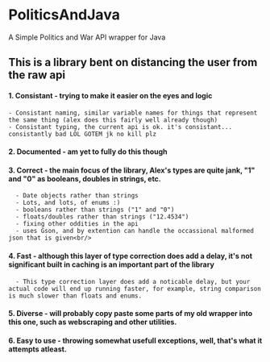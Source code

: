 # PoliticsAndJava
A Simple Politics and War API wrapper for Java<br/>
## This is a library bent on distancing the user from the raw api<br/>
  #### 1. Consistant - trying to make it easier on the eyes and logic<br/>
    - Consistant naming, similar variable names for things that represent the same thing (alex does this fairly well already though)
    - Consistant typing, the current api is ok. it's consistant... consistantly bad LOL GOTEM jk no kill plz
  #### 2. Documented - am yet to fully do this though<br/>
  #### 3. Correct - the main focus of the library, Alex's types are quite jank, "1" and "0" as booleans, doubles in strings, etc.<br/>
      - Date objects rather than strings
      - Lots, and lots, of enums :)
      - booleans rather than strings ("1" and "0")
      - floats/doubles rather than strings ("12.4534")
      - fixing other oddities in the api
      - uses Gson, and by extention can handle the occassional malformed json that is given<br/>
  #### 4. Fast - although this layer of type correction does add a delay, it's not significant built in caching is an important part of the library<br/>
      - This type correction layer does add a noticable delay, but your actual code will end up running faster, for example, string comparison is much slower than floats and enums.
  #### 5. Diverse - will probably copy paste some parts of my old wrapper into this one, such as webscraping and other utilities.<br/>
  #### 6. Easy to use - throwing somewhat usefull exceptions, well, that's what it attempts atleast.<br/>

